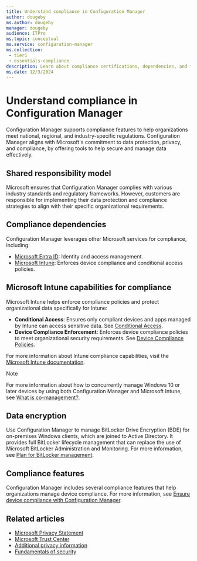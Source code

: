 ```yaml
---
title: Understand compliance in Configuration Manager
author: dougeby
ms.author: dougeby
manager: dougeby
audience: ITPro
ms.topic: conceptual
ms.service: configuration-manager
ms.collection: 
 - tier1
 - essentials-compliance
description: Learn about compliance certifications, dependencies, and features in Configuration Manager supporting data protection and regulatory requirements.
ms.date: 12/3/2024
---
```


# Understand compliance in Configuration Manager

Configuration Manager supports compliance features to help organizations meet national, regional, and industry-specific regulations. Configuration Manager aligns with Microsoft's commitment to data protection, privacy, and compliance, by offering tools to help secure and manage data effectively.

## Shared responsibility model

Microsoft ensures that Configuration Manager complies with various industry standards and regulatory frameworks. However, customers are responsible for implementing their data protection and compliance strategies to align with their specific organizational requirements.

## Compliance dependencies

Configuration Manager leverages other Microsoft services for compliance, including:

- [Microsoft Entra ID](/entra/fundamentals/whatis): Identity and access management.
- [Microsoft Intune](/mem/intune): Enforces device compliance and conditional access policies.

## Microsoft Intune capabilities for compliance

Microsoft Intune helps enforce compliance policies and protect organizational data specifically for Intune:

- **Conditional Access**: Ensures only compliant devices and apps managed by Intune can access sensitive data. See [Conditional Access](/mem/intune-service/protect/conditional-access).
- **Device Compliance Enforcement**: Enforces device compliance policies to meet organizational security requirements. See [Device Compliance Policies](/mem/intune-service/protect/device-compliance-get-started).

For more information about Intune compliance capabilities, visit the [Microsoft Intune documentation](/mem/intune).
> [!NOTE]
> For more information about how to concurrently manage Windows 10 or later devices by using both Configuration Manager and Microsoft Intune, see [What is co-management?](/mem/configmgr/comanage/overview).

## Data encryption

Use Configuration Manager to manage BitLocker Drive Encryption (BDE) for on-premises Windows clients, which are joined to Active Directory. It provides full BitLocker lifecycle management that can replace the use of Microsoft BitLocker Administration and Monitoring. For more information, see [Plan for BitLocker management](/mem/configmgr/protect/plan-design/bitlocker-management).

## Compliance features

Configuration Manager includes several compliance features that help organizations manage device compliance. For more information, see [Ensure device compliance with Configuration Manager](/mem/configmgr/compliance/understand/ensure-device-compliance).

## Related articles

- [Microsoft Privacy Statement](https://privacy.microsoft.com/privacystatement)
- [Microsoft Trust Center](https://www.microsoft.com/trust-center)
- [Additional privacy information](/mem/configmgr/core/plan-design/security/additional-privacy)
- [Fundamentals of security](/mem/configmgr/core/understand/fundamentals-of-security)
